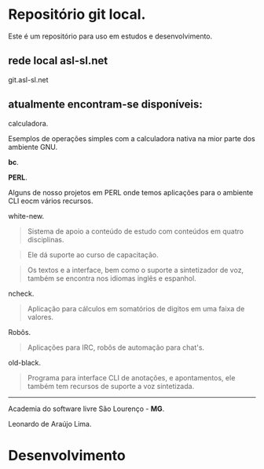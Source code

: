 # Repositório git local.

Este é um repositório para uso em
estudos e desenvolvimento.

## rede local asl-sl.net

git.asl-sl.net

## atualmente encontram-se disponíveis:

calculadora.

Esemplos de operações simples com
a calculadora nativa na mior parte dos ambiente GNU.

**bc**.


**PERL**.

Alguns de nosso projetos em PERL onde temos aplicações para o ambiente CLI eocm vários recursos.

white-new.

>Sistema de apoio a conteúdo de estudo com conteúdos em quatro disciplinas.

>Ele dá suporte ao curso de capacitação.

>Os textos e a interface, bem como o suporte a sintetizador de voz, também se encontra nos idiomas inglês e espanhol.

ncheck.

>Aplicação para cálculos em somatórios de digitos em uma faixa de valores.

Robôs.

>Aplicações para IRC, robôs de automação para chat's.

old-black.

>Programa para interface CLI de anotações, e apontamentos, ele também tem recursos de suporte a voz sintetizada.

---

Academia do software livre São Lourenço - **MG**.

Leonardo de Araújo Lima.


# Desenvolvimento

